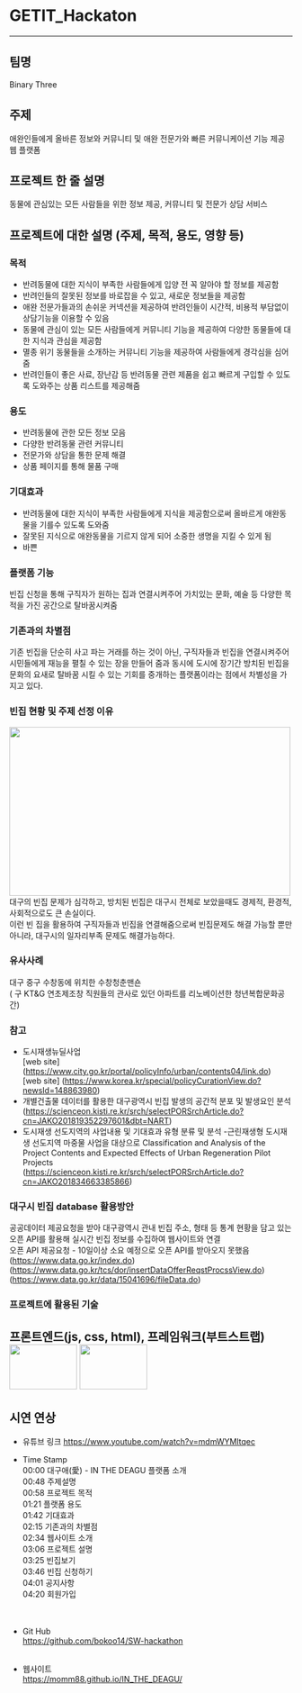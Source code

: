 # GETIT_Hackaton
--------------------------------------------------------
## 팀명
Binary Three

## 주제
애완인들에게 올바른 정보와 커뮤니티 및 애완 전문가와 빠른 커뮤니케이션 기능 제공 웹 플랫폼

## 프로젝트 한 줄 설명
동물에 관심있는 모든 사람들을 위한 정보 제공, 커뮤니티 및 전문가 상담 서비스  

## 프로젝트에 대한 설명 (주제, 목적, 용도, 영향 등)

### 목적
- 반려동물에 대한 지식이 부족한 사람들에게 입양 전 꼭 알아야 할 정보를 제공함
- 반려인들의 잘못된 정보를 바로잡을 수 있고, 새로운 정보들을 제공함
- 애완 전문가들과의 손쉬운 커넥션을 제공하여 반려인들이 시간적, 비용적 부담없이 상담기능을 이용할 수 있음
- 동물에 관심이 있는 모든 사람들에게 커뮤니티 기능을 제공하여 다양한 동물들에 대한 지식과 관심을 제공함
- 멸종 위기 동물들을 소개하는 커뮤니티 기능을 제공하여 사람들에게 경각심을 심어줌
- 반려인들이 좋은 사료, 장난감 등 반려동물 관련 제품을 쉽고 빠르게 구입할 수 있도록 도와주는 상품 리스트를 제공해줌


### 용도
- 반려동물에 관한 모든 정보 모음
- 다양한 반려동물 관련 커뮤니티
- 전문가와 상담을 통한 문제 해결
- 상품 페이지를 통해 물품 구매

### 기대효과
- 반려동물에 대한 지식이 부족한 사람들에게 지식을 제공함으로써 올바르게 애완동물을 기를수 있도록 도와줌
- 잘못된 지식으로 애완동물을 기르지 않게 되어 소중한 생명을 지킬 수 있게 됨
- 바쁜 

### 플랫폼 기능
빈집 신청을 통해 구직자가 원하는 집과 연결시켜주어 가치있는 문화, 예술 등 다양한 목적을 가진 공간으로 탈바꿈시켜줌

### 기존과의 차별점
기존 빈집을 단순히 사고 파는 거래를 하는 것이 아닌, 구직자들과 빈집을 연결시켜주어 시민들에게 재능을 펼칠 수 있는 장을 만들어 줌과 동시에 도시에 장기간 방치된 빈집을 문화의 요새로 탈바꿈 시킬 수 있는 기회를 중개하는 플랫폼이라는 점에서 차별성을 가지고 있다. 

### 빈집 현황 및 주제 선정 이유
<img src="https://user-images.githubusercontent.com/97583162/192130294-1b92d729-b318-4aa4-810e-e1305f883567.png" width="500" height="300">
대구의 빈집 문제가 심각하고, 방치된 빈집은 대구시 전체로 보았을때도 경제적, 환경적, 사회적으로도 큰 손실이다.<br>
이런 빈 집을 활용하여 구직자들과 빈집을 연결해줌으로써 빈집문제도 해결 가능할 뿐만 아니라, 대구시의 일자리부족 문제도 해결가능하다.

### 유사사례
대구 중구 수창동에 위치한 수창청춘맨숀<br>
( 구 KT&G 연초제조창 직원들의 관사로 있던 아파트를 리노베이션한 청년복합문화공간)

### 참고
- 도시재생뉴딜사업<br>
[web site] (https://www.city.go.kr/portal/policyInfo/urban/contents04/link.do)<br>
[web site] (https://www.korea.kr/special/policyCurationView.do?newsId=148863980)
- 개별건출물 데이터를 활용한 대구광역시 빈집 발생의 공간적 분포 및 발생요인 분석<br>
(https://scienceon.kisti.re.kr/srch/selectPORSrchArticle.do?cn=JAKO201819352297601&dbt=NART)<br>
- 도시재생 선도지역의 사업내용 및 기대효과 유형 분류 및 분석 -근린재생형 도시재생 선도지역 마중물 사업을 대상으로 Classification and Analysis of the Project Contents and Expected Effects of Urban Regeneration Pilot Projects <br>
(https://scienceon.kisti.re.kr/srch/selectPORSrchArticle.do?cn=JAKO201834663385866)

### 대구시 빈집 database 활용방안
공공데이터 제공요청을 받아 대구광역시 관내 빈집 주소, 형태 등 통계 현황을 담고 있는 오픈 API를 활용해 실시간 빈집 정보를 수집하여 웹사이트와 연결<br>
오픈 API 제공요청 - 10일이상 소요 예정으로 오픈 API를 받아오지 못했음<br>
(https://www.data.go.kr/index.do)
(https://www.data.go.kr/tcs/dor/insertDataOfferReqstProcssView.do)
(https://www.data.go.kr/data/15041696/fileData.do)


### 프로젝트에 활용된 기술
프론트엔드(js, css, html), 프레임워크(부트스트랩) <br>
<img src="https://user-images.githubusercontent.com/97583162/192095962-06466637-c594-414e-9085-7833b386f863.png" width="120" height="80">
<img src="https://user-images.githubusercontent.com/97583162/192095954-332f7bdb-1467-4264-b5f5-fe53661e0c87.png" width="120" height="80">
--------------------------------------------------------
## 시연 연상
* 유튜브 링크
https://www.youtube.com/watch?v=mdmWYMltqec

- Time Stamp<br>
00:00 대구애(愛) - IN THE DEAGU 플랫폼 소개<br>
00:48 주제설명<br>
00:58 프로젝트 목적<br>
01:21 플랫폼 용도<br>
01:42 기대효과<br>
02:15 기존과의 차별점<br>
02:34 웹사이트 소개<br>
03:06 프로젝트 설명<br>
03:25 빈집보기<br>
03:46 빈집 신청하기<br>
04:01 공지사항<br>
04:20 회원가입<br>
<br><br>

- Git Hub<br>
https://github.com/bokoo14/SW-hackathon
<br><br>

- 웹사이트<br>
https://momm88.github.io/IN_THE_DEAGU/<br>
